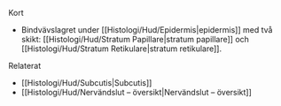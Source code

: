 Kort
- Bindvävslagret under [[Histologi/Hud/Epidermis|epidermis]] med två skikt: [[Histologi/Hud/Stratum Papillare|stratum papillare]] och [[Histologi/Hud/Stratum Retikulare|stratum retikulare]].

Relaterat
- [[Histologi/Hud/Subcutis|Subcutis]]
- [[Histologi/Hud/Nervändslut – översikt|Nervändslut – översikt]]

